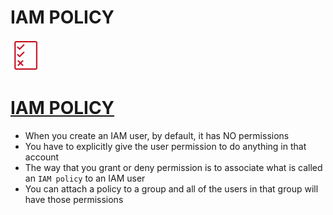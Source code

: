 # IAM POLICY

<p align="left">
  <img src="Permissions.png" width="50" height="50">

# [IAM POLICY](https://boto3.amazonaws.com/v1/documentation/api/latest/guide/iam-example-policies.html?highlight=policy)

- When you create an IAM user, by default, it has NO permissions
- You have to explicitly give the user permission to do anything in that account
- The way that you grant or deny permission is to associate what is called an `IAM policy` to an IAM user
- You can attach a policy to a group and all of the users in that group will have those permissions
